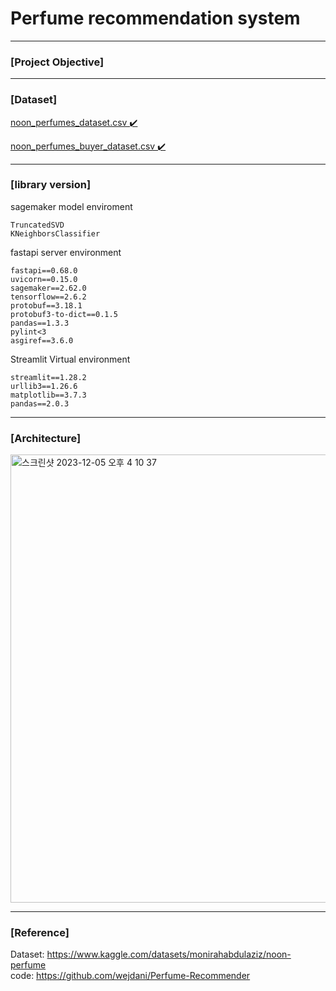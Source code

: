# Perfume recommendation system
---
### [Project Objective]

---
### [Dataset]
[noon_perfumes_dataset.csv ✔️](https://drive.google.com/file/d/12WUbqdzLfmGMAlUz_097x0iy7sPb5NwA/view?usp=drive_link)

[noon_perfumes_buyer_dataset.csv ✔️](https://drive.google.com/file/d/1CS5waBWr9uJTTDiFzF_lEpDEtM1xAsv9/view?usp=drive_link)

---
### [library version]

sagemaker model enviroment
```
TruncatedSVD
KNeighborsClassifier
```

fastapi server environment
```
fastapi==0.68.0 
uvicorn==0.15.0
sagemaker==2.62.0
tensorflow==2.6.2
protobuf==3.18.1
protobuf3-to-dict==0.1.5
pandas==1.3.3
pylint<3
asgiref==3.6.0

```

Streamlit Virtual environment
```
streamlit==1.28.2
urllib3==1.26.6
matplotlib==3.7.3
pandas==2.0.3
```

---
### [Architecture]
<img width="717" alt="스크린샷 2023-12-05 오후 4 10 37" src="https://github.com/Park-JuH/MachineLearningTermProject/assets/97783148/41db8f2e-8a8a-4bf8-8593-3e8255e358a8">

---
### [Reference]
Dataset: https://www.kaggle.com/datasets/monirahabdulaziz/noon-perfume <br/>
code: https://github.com/wejdani/Perfume-Recommender
